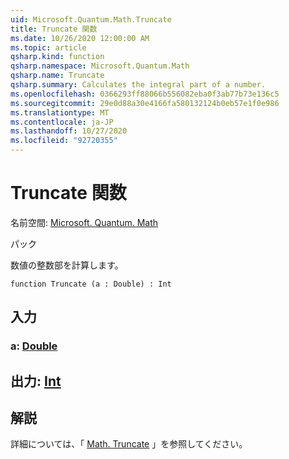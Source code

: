 ```yaml
---
uid: Microsoft.Quantum.Math.Truncate
title: Truncate 関数
ms.date: 10/26/2020 12:00:00 AM
ms.topic: article
qsharp.kind: function
qsharp.namespace: Microsoft.Quantum.Math
qsharp.name: Truncate
qsharp.summary: Calculates the integral part of a number.
ms.openlocfilehash: 0366293ff88066b556082eba0f3ab77b73e136c5
ms.sourcegitcommit: 29e0d88a30e4166fa580132124b0eb57e1f0e986
ms.translationtype: MT
ms.contentlocale: ja-JP
ms.lasthandoff: 10/27/2020
ms.locfileid: "92720355"
---
```

# <a name="truncate-function"></a>Truncate 関数

名前空間: [Microsoft. Quantum. Math](xref:Microsoft.Quantum.Math)

パック [](https://nuget.org/packages/)


数値の整数部を計算します。

```qsharp
function Truncate (a : Double) : Int
```


## <a name="input"></a>入力

### <a name="a--double"></a>a: [Double](xref:microsoft.quantum.lang-ref.double)





## <a name="output--int"></a>出力: [Int](xref:microsoft.quantum.lang-ref.int)



## <a name="remarks"></a>解説

詳細については、「 [Math. Truncate](https://docs.microsoft.com/dotnet/api/system.math.truncate) 」を参照してください。